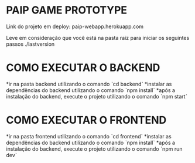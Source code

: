 # PAIP GAME PROTOTYPE
Link do projeto em deploy: paip-webapp.herokuapp.com

Leve em consideração que você está na pasta raiz para iniciar os seguintes passos ./lastversion
# COMO EXECUTAR O BACKEND

*ir na pasta backend utilizando o comando ˋcd backendˋ
*instalar as dependências do backend utilizando o comando ˋnpm installˋ
*após a instalação do backend, execute o projeto utilizando o comando ˋnpm startˋ

# COMO EXECUTAR O FRONTEND

*ir na pasta frontend utilizando o comando ˋcd frontendˋ
*instalar as dependências do backend utilizando o comando ˋnpm installˋ
*após a instalação do backend, execute o projeto utilizando o comando ˋnpm run devˋ


